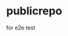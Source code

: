 # publicrepo
for e2e test













































































































































































































































































































































































































































































































































































































































































































































































































































































































































































































































































































































































































































































































































































































































































































































































































































































































































